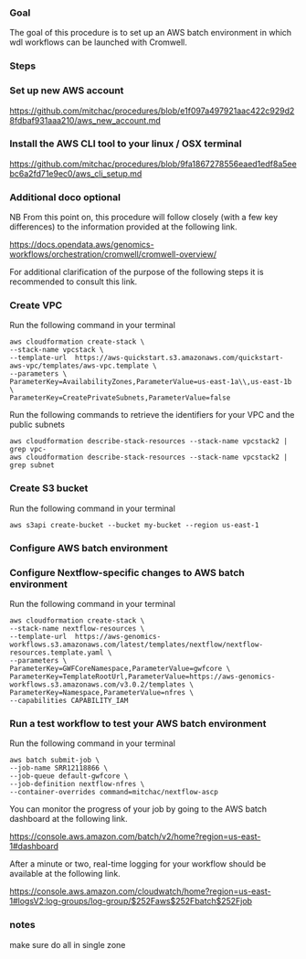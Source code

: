 
### Goal 
The goal of this procedure is to set up an AWS batch environment in which wdl workflows can be launched with Cromwell. 

### Steps

### Set up new AWS account

https://github.com/mitchac/procedures/blob/e1f097a497921aac422c929d28fdbaf931aaa210/aws_new_account.md

### Install the AWS CLI tool to your linux / OSX terminal

https://github.com/mitchac/procedures/blob/9fa1867278556eaed1edf8a5eebc6a2fd71e9ec0/aws_cli_setup.md

### Additional doco optional

NB From this point on, this procedure will follow closely (with a few key differences) to the information provided at the following link. 

https://docs.opendata.aws/genomics-workflows/orchestration/cromwell/cromwell-overview/

For additional clarification of the purpose of the following steps it is recommended to consult this link. 

### Create VPC

Run the following command in your terminal

```
aws cloudformation create-stack \
--stack-name vpcstack \
--template-url  https://aws-quickstart.s3.amazonaws.com/quickstart-aws-vpc/templates/aws-vpc.template \
--parameters \
ParameterKey=AvailabilityZones,ParameterValue=us-east-1a\\,us-east-1b \
ParameterKey=CreatePrivateSubnets,ParameterValue=false
```

Run the following commands to retrieve the identifiers for your VPC and the public subnets

```
aws cloudformation describe-stack-resources --stack-name vpcstack2 | grep vpc-
aws cloudformation describe-stack-resources --stack-name vpcstack2 | grep subnet 
```

### Create S3 bucket

Run the following command in your terminal
```
aws s3api create-bucket --bucket my-bucket --region us-east-1
```


### Configure AWS batch environment


### Configure Nextflow-specific changes to AWS batch environment

Run the following command in your terminal
```
aws cloudformation create-stack \
--stack-name nextflow-resources \
--template-url  https://aws-genomics-workflows.s3.amazonaws.com/latest/templates/nextflow/nextflow-resources.template.yaml \
--parameters \
ParameterKey=GWFCoreNamespace,ParameterValue=gwfcore \
ParameterKey=TemplateRootUrl,ParameterValue=https://aws-genomics-workflows.s3.amazonaws.com/v3.0.2/templates \
ParameterKey=Namespace,ParameterValue=nfres \
--capabilities CAPABILITY_IAM
```

### Run a test workflow to test your AWS batch environment

Run the following command in your terminal
```
aws batch submit-job \
--job-name SRR12118866 \
--job-queue default-gwfcore \
--job-definition nextflow-nfres \
--container-overrides command=mitchac/nextflow-ascp
```

You can monitor the progress of your job by going to the AWS batch dashboard at the following link.

https://console.aws.amazon.com/batch/v2/home?region=us-east-1#dashboard

After a minute or two, real-time logging for your workflow should be available at the following link. 

https://console.aws.amazon.com/cloudwatch/home?region=us-east-1#logsV2:log-groups/log-group/$252Faws$252Fbatch$252Fjob



### notes
make sure do all in single zone 
